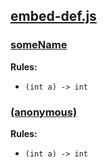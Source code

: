 ## [embed-def.js](embed-def.js)

### [someName](embed-def.js#L3-17)

__Rules:__ 

  - `(int a) -> int`




### [(anonymous)](embed-def.js#L8-13)

__Rules:__ 

  - `(int a) -> int`


